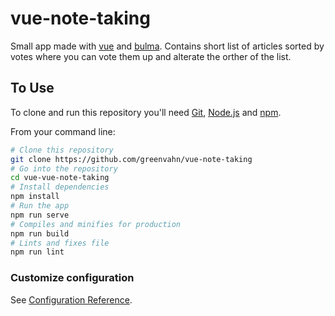 # vue-note-taking

Small app made with [vue](https://vuejs.org/) and [bulma](https://bulma.io/bulma-start/). Contains short list of articles sorted by votes where you can vote them up and alterate the orther of the list.

## To Use

To clone and run this repository you'll need [Git](https://git-scm.com), [Node.js](https://nodejs.org/en/download/) and [npm](https://www.npmjs.com/get-npm).

From your command line:

```bash
# Clone this repository
git clone https://github.com/greenvahn/vue-note-taking
# Go into the repository
cd vue-vue-note-taking
# Install dependencies
npm install
# Run the app
npm run serve
# Compiles and minifies for production
npm run build
# Lints and fixes file
npm run lint
```

### Customize configuration
See [Configuration Reference](https://cli.vuejs.org/config/).
